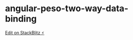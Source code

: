 # angular-peso-two-way-data-binding

[Edit on StackBlitz ⚡️](https://stackblitz.com/edit/angular-ivy-8tym3b)